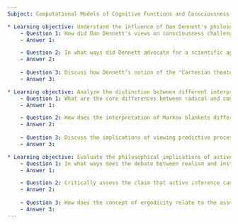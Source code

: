 ```yaml
---
Subject: Computational Models of Cognitive Functions and Consciousness

* Learning objective: Understand the influence of Dan Dennett's philosophy on cognitive science.
    - Question 1: How did Dan Dennett's views on consciousness challenge traditional Cartesian dualism?
    - Answer 1:

    - Question 2: In what ways did Dennett advocate for a scientific approach to the philosophy of mind, and how does this reflect in current cognitive models?
    - Answer 2:
    
    - Question 3: Discuss how Dennett’s notion of the "Cartesian theater" relates to modern predictive processing theories.
    - Answer 3:

* Learning objective: Analyze the distinction between different interpretations of predictive coding and their implications.
    - Question 1: What are the core differences between radical and conservative predictive processing, and how do these differences impact our understanding of mental representation?
    - Answer 1:

    - Question 2: How does the interpretation of Markov blankets differ between Pearl's probabilistic models and Friston's free energy principle?
    - Answer 2:
    
    - Question 3: Discuss the implications of viewing predictive processing as a unifying framework for various domains in cognitive science. What are the potential drawbacks of this approach?
    - Answer 3:

* Learning objective: Evaluate the philosophical implications of active inference and its relationship with realism and instrumentalism.
    - Question 1: In what ways does the debate between realism and instrumentalism shape our understanding of active inference as a scientific theory?
    - Answer 1:

    - Question 2: Critically assess the claim that active inference can provide a comprehensive framework for understanding both biological and cognitive processes.
    - Answer 2:
    
    - Question 3: How does the concept of ergodicity relate to the assumptions made in active inference, and what are the consequences of relaxing this assumption?
    - Answer 3:
---
```

